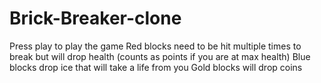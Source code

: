 # Brick-Breaker-clone
 Press play to play the game
 Red blocks need to be hit multiple times to break but will drop health (counts as points if you are at max health)
 Blue blocks drop ice that will take a life from you
 Gold blocks will drop coins
